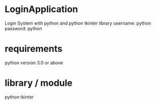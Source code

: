 # LoginApplication
Login System with python and python tkinter library
username: python
password: python

# requirements
python version 3.0 or above

# library / module
python tkinter

